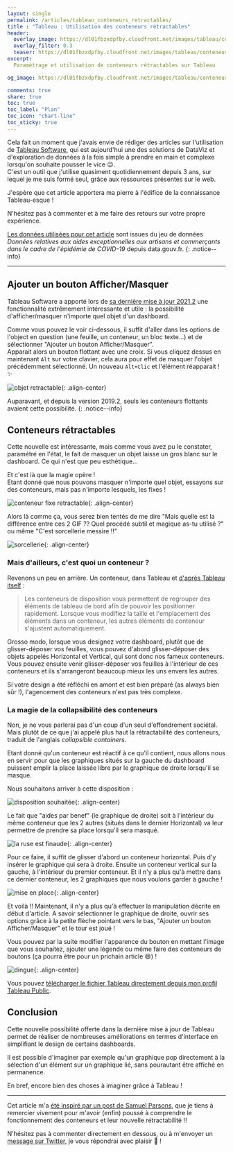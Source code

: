 ```yaml
---
layout: single
permalink: /articles/tableau_conteneurs_retractables/
title : "Tableau : Utilisation des conteneurs rétractables" 
header:
  overlay_image: https://dl01fbzxdpfby.cloudfront.net/images/tableau/conteneur_retractable/conteneurs_retractables.png
  overlay_filter: 0.3
  teaser: https://dl01fbzxdpfby.cloudfront.net/images/tableau/conteneur_retractable/conteneurs_retractables.png
excerpt:
  Paramétrage et utilisation de conteneurs rétractables sur Tableau

og_image: https://dl01fbzxdpfby.cloudfront.net/images/tableau/conteneur_retractable/conteneurs_retractables.png

comments: true
share: true
toc: true
toc_label: "Plan"
toc_icon: "chart-line"
toc_sticky: true
---
```


Cela fait un moment que j'avais envie de rédiger des articles sur l'utilisation de [Tableau Software](https://www.tableau.com/fr-fr), qui est aujourd'hui une des solutions de DataViz et d'exploration de données à la fois simple à prendre en main et complexe lorsqu'on souhaite pousser le vice :wink:.  
C'est un outil que j'utilise quasiment quotidiennement depuis 3 ans, sur lequel je me suis formé seul, grâce aux ressources présentes sur le web.

J'espère que cet article apportera ma pierre à l'édifice de la connaissance Tableau-esque !

N'hésitez pas à commenter et à me faire des retours sur votre propre expérience.

[Les données utilisées pour cet article](https://legacy.data.gouv.fr/fr/datasets/donnees-relatives-aux-aides-exceptionnelles-aux-artisans-et-commercants-dans-le-cadre-de-lepidemie-de-covid-19/#_) sont issues du jeu de données _Données relatives aux aides exceptionnelles aux artisans et commerçants dans le cadre de l'épidémie de COVID-19_ depuis data.gouv.fr.
{: .notice--info}

----

## Ajouter un bouton Afficher/Masquer

Tableau Software a apporté lors de [sa dernière mise à jour 2021.2](https://www.tableau.com/fr-fr/support/releases/desktop/2021.2) une fonctionnalité extrêmement intéressante et utile : la possibilité d'afficher/masquer n'importe quel objet d'un dashboard.

Comme vous pouvez le voir ci-dessous, il suffit d'aller dans les options de l'object en question (une feuille, un conteneur, un bloc texte...) et de sélectionner "Ajouter un bouton Afficher/Masquer".  
Apparait alors un bouton flottant avec une croix. Si vous cliquez dessus en maintenant `Alt` sur votre clavier, cela aura pour effet de masquer l'objet précédemment sélectionné. Un nouveau `Alt+Clic` et l'élément réapparait ! :sparkles:

![objet retractable](https://dl01fbzxdpfby.cloudfront.net/images/tableau/conteneur_retractable/objet_retractable.gif "Gif objet rétractable"){: .align-center}

Auparavant, et depuis la version 2019.2, seuls les conteneurs flottants avaient cette possibilité.
{: .notice--info}

## Conteneurs rétractables

Cette nouvelle est intéressante, mais comme vous avez pu le constater, paramétré en l'état, le fait de masquer un objet laisse un gros blanc sur le dashboard. Ce qui n'est que peu esthétique...

Et c'est là que la magie opère !  
Etant donné que nous pouvons masquer n'importe quel objet, essayons sur des conteneurs, mais pas n'importe lesquels, les fixes !

![conteneur fixe retractable](https://dl01fbzxdpfby.cloudfront.net/images/tableau/conteneur_retractable/conteneur_retractable.gif "Gif conteneur fixe rétractable"){: .align-center}

Alors là comme ça, vous serez bien tentés de me dire "Mais quelle est la différence entre ces 2 GIF ?? Quel procédé subtil et magique as-tu utilisé ?" ou même "C'est sorcellerie messire !!"

![sorcellerie](https://media.giphy.com/media/MrHFzd4JQ22Zy/giphy.gif "Sorcellerie"){: .align-center}

### Mais d'ailleurs, c'est quoi un conteneur ?

Revenons un peu en arrière. Un conteneur, dans Tableau et [d'après Tableau itself](https://help.tableau.com/current/pro/desktop/fr-fr/dashboards_organize_floatingandtiled.htm#regrouper-les-%C3%A9l%C3%A9ments-%C3%A0-laide-de-conteneurs-de-disposition) :

> Les conteneurs de disposition vous permettent de regrouper des éléments de tableau de bord afin de pouvoir les positionner rapidement. Lorsque vous modifiez la taille et l'emplacement des éléments dans un conteneur, les autres éléments de conteneur s'ajustent automatiquement.

Grosso modo, lorsque vous designez votre dashboard, plutôt que de glisser-déposer vos feuilles, vous pouvez d'abord glisser-déposer des objets appelés Horizontal et Vertical, qui sont donc nos fameux conteneurs. Vous pouvez ensuite venir glisser-déposer vos feuilles à l'intérieur de ces conteneurs et ils s'arrangeront beaucoup mieux les uns envers les autres.

Si votre design a été réfléchi en amont et est bien préparé (as always bien sûr !), l'agencement des conteneurs n'est pas très complexe.

### La magie de la collapsibilité des conteneurs

Non, je ne vous parlerai pas d'un coup d'un seul d'effondrement sociétal. Mais plutôt de ce que j'ai appelé plus haut la rétractabilité des conteneurs, traduit de l'anglais _collapsible containers_.

Etant donné qu'un conteneur est réactif à ce qu'il contient, nous allons nous en servir pour que les graphiques situés sur la gauche du dashboard puissent emplir la place laissée libre par le graphique de droite lorsqu'il se masque.

Nous souhaitons arriver à cette disposition :

![disposition souhaitée](https://dl01fbzxdpfby.cloudfront.net/images/tableau/conteneur_retractable/disposition.png "Disposition souhaitée"){: .align-center}

Le fait que "aides par benef" (le graphique de droite) soit à l'intérieur du même conteneur que les 2 autres (situés dans le dernier Horizontal) va leur permettre de prendre sa place lorsqu'il sera masqué.

![la ruse est finaude](https://media.giphy.com/media/i3OheHKgFAqha/giphy.gif "La ruse est finaude"){: .align-center}

Pour ce faire, il suffit de glisser d'abord un conteneur horizontal. Puis d'y insérer le graphique qui sera à droite. Ensuite un conteneur vertical sur la gauche, à l'intérieur du premier conteneur. Et il n'y a plus qu'à mettre dans ce dernier conteneur, les 2 graphiques que nous voulons garder à gauche !

![mise en place](https://dl01fbzxdpfby.cloudfront.net/images/tableau/conteneur_retractable/mise_en_place.gif "Mise en place"){: .align-center}

Et voilà !! Maintenant, il n'y a plus qu'à effectuer la manipulation décrite en début d'article. A savoir sélectionner le graphique de droite, ouvrir ses options grâce à la petite flèche pointant vers le bas, "Ajouter un bouton Afficher/Masquer" et le tour est joué !

Vous pouvez par la suite modifier l'apparence du bouton en mettant l'image que vous souhaitez, ajouter une légende ou même faire des conteneurs de boutons (ça pourra être pour un prichain article :smile:) !

![dingue](https://media.giphy.com/media/12GP2pkws57gd2/giphy.gif "Dingue"){: .align-center}

Vous pouvez [télécharger le fichier Tableau directement depuis mon profil Tableau Public](https://public.tableau.com/app/profile/aurelien.chaumet/viz/Tuto-Conteneursrtractables/Pasdeconteneur-Pasdechocolat?publish=yes).

## Conclusion

Cette nouvelle possibilité offerte dans la dernière mise à jour de Tableau permet de réaliser de nombreuses améliorations en termes d'interface en simplifiant le design de certains dashboards.

Il est possible d'imaginer par exemple qu'un graphique pop directement à la sélection d'un élément sur un graphique lié, sans pourautant être affiché en permanence.

En bref, encore bien des choses à imaginer grâce à Tableau !

----

Cet article m'a [été inspiré par un post de Samuel Parsons](https://www.linkedin.com/posts/samuel-parsons-b9184b97_tableau-activity-6824262186844610560-Mp7N), que je tiens à remercier vivement pour m'avoir (enfin) poussé à comprendre le fonctionnement des conteneurs et leur nouvelle rétractabilité !!

N'hésitez pas à commenter directement en dessous, ou à m'envoyer un [message sur Twitter](https://twitter.com/messages/compose?recipient_id=938055192221765634), je vous répondrai avec plaisir :pray: !
